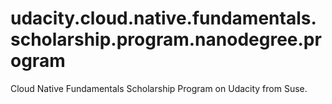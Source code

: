 # udacity.cloud.native.fundamentals.scholarship.program.nanodegree.program
Cloud Native Fundamentals Scholarship Program on Udacity from Suse.
